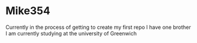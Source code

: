 # Mike354
Currently in the process of getting to create my first repo
I have one brother
I am currently studying at the university of Greenwich
